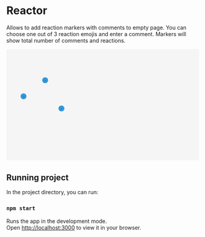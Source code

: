 # Reactor

Allows to add reaction markers with comments to empty page.
You can choose one out of 3 reaction emojis and enter a comment.
Markers will show total number of comments and reactions.

![Reactor Demo](https://github.com/gjaskiewicz/zealy-fe-test-app/blob/c3cb22591dc0302018a0dc551f6e04ffa0a346bd/images/reactor-demo.gif)

## Running project

In the project directory, you can run:

### `npm start`

Runs the app in the development mode.\
Open [http://localhost:3000](http://localhost:3000) to view it in your browser.